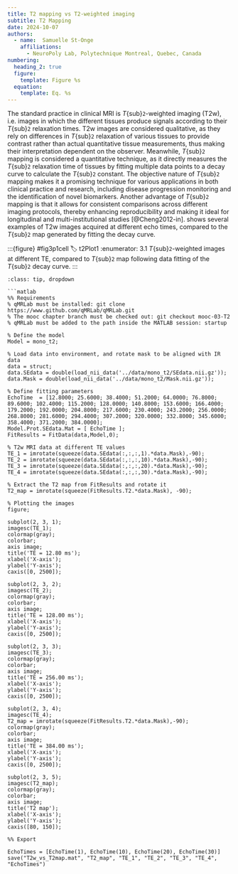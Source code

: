 ```yaml
---
title: T2 mapping vs T2-weighted imaging
subtitle: T2 Mapping
date: 2024-10-07
authors:
  - name:  Samuelle St-Onge
    affiliations:
      - NeuroPoly Lab, Polytechnique Montreal, Quebec, Canada
numbering:
  heading_2: true
  figure:
    template: Figure %s
  equation:
    template: Eq. %s
---
```


The standard practice in clinical MRI is _T_{sub}`2`-weighted imaging (T2w), i.e. images in which the different tissues produce signals according to their _T_{sub}`2` relaxation times. T2w images are considered qualitative, as they rely on differences in _T_{sub}`2` relaxation of various tissues to provide contrast rather than actual quantitative tissue measurements, thus making their interpretation dependent on the observer. Meanwhile, _T_{sub}`2` mapping is considered a quantitative technique, as it directly measures the _T_{sub}`2` relaxation time of tissues by fitting multiple data points to a decay curve to calculate the _T_{sub}`2` constant. The objective nature of _T_{sub}`2` mapping makes it a promising technique for various applications in both clinical practice and research, including disease progression monitoring and the identification of novel biomarkers. Another advantage of _T_{sub}`2` mapping is that it allows for consistent comparisons across different imaging protocols, thereby enhancing reproducibility and making it ideal for longitudinal and multi-institutional studies [@Cheng2012-in]. [](#t2Plot1) shows several examples of T2w images acquired at different echo times, compared to the _T_{sub}`2` map generated by fitting the decay curve. 


:::{figure} #fig3p1cell
:label: t2Plot1
:enumerator: 3.1
_T_{sub}`2`-weighted images at different TE, compared to _T_{sub}`2` map following data fitting of the _T_{sub}`2` decay curve. 
:::



```{admonition} Click here to view the qMRLab (MATLAB/Octave) code that generated [](#t2Plot1).
:class: tip, dropdown

```matlab
%% Requirements
% qMRLab must be installed: git clone https://www.github.com/qMRLab/qMRLab.git
% The mooc chapter branch must be checked out: git checkout mooc-03-T2
% qMRLab must be added to the path inside the MATLAB session: startup

% Define the model 
Model = mono_t2;

% Load data into environment, and rotate mask to be aligned with IR data
data = struct;
data.SEdata = double(load_nii_data('../data/mono_t2/SEdata.nii.gz'));
data.Mask = double(load_nii_data('../data/mono_t2/Mask.nii.gz'));

% Define fitting parameters
EchoTime  = [12.8000; 25.6000; 38.4000; 51.2000; 64.0000; 76.8000; 89.6000; 102.4000; 115.2000; 128.0000; 140.8000; 153.6000; 166.4000; 179.2000; 192.0000; 204.8000; 217.6000; 230.4000; 243.2000; 256.0000; 268.8000; 281.6000; 294.4000; 307.2000; 320.0000; 332.8000; 345.6000; 358.4000; 371.2000; 384.0000];
Model.Prot.SEdata.Mat = [ EchoTime ];
FitResults = FitData(data,Model,0);

% T2w MRI data at different TE values
TE_1 = imrotate(squeeze(data.SEdata(:,:,:,1).*data.Mask),-90);
TE_2 = imrotate(squeeze(data.SEdata(:,:,:,10).*data.Mask),-90);
TE_3 = imrotate(squeeze(data.SEdata(:,:,:,20).*data.Mask),-90);
TE_4 = imrotate(squeeze(data.SEdata(:,:,:,30).*data.Mask),-90);

% Extract the T2 map from FitResults and rotate it
T2_map = imrotate(squeeze(FitResults.T2.*data.Mask), -90);

% Plotting the images
figure;

subplot(2, 3, 1);
imagesc(TE_1);
colormap(gray);
colorbar;
axis image;
title('TE = 12.80 ms');
xlabel('X-axis');
ylabel('Y-axis');
caxis([0, 2500]);

subplot(2, 3, 2);
imagesc(TE_2);
colormap(gray);
colorbar;
axis image;
title('TE = 128.00 ms');
xlabel('X-axis');
ylabel('Y-axis');
caxis([0, 2500]);

subplot(2, 3, 3);
imagesc(TE_3);
colormap(gray);
colorbar;
axis image;
title('TE = 256.00 ms');
xlabel('X-axis');
ylabel('Y-axis');
caxis([0, 2500]);

subplot(2, 3, 4);
imagesc(TE_4);
T2_map = imrotate(squeeze(FitResults.T2.*data.Mask),-90);
colormap(gray);
colorbar;
axis image;
title('TE = 384.00 ms');
xlabel('X-axis');
ylabel('Y-axis');
caxis([0, 2500]);

subplot(2, 3, 5);
imagesc(T2_map);
colormap(gray); 
colorbar;
axis image;
title('T2 map');
xlabel('X-axis');
ylabel('Y-axis');
caxis([80, 150]);

%% Export

EchoTimes = [EchoTime(1), EchoTime(10), EchoTime(20), EchoTime(30)]
save("T2w_vs_T2map.mat", "T2_map", "TE_1", "TE_2", "TE_3", "TE_4", "EchoTimes")
```

```
